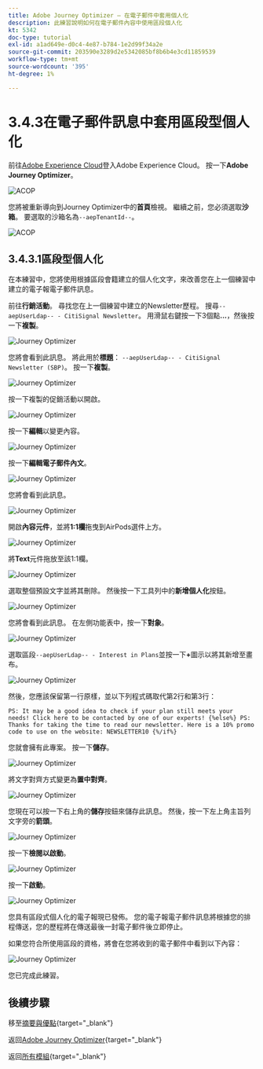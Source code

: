 ```yaml
---
title: Adobe Journey Optimizer — 在電子郵件中套用個人化
description: 此練習說明如何在電子郵件內容中使用區段個人化
kt: 5342
doc-type: tutorial
exl-id: a1ad649e-d0c4-4e87-b784-1e2d99f34a2e
source-git-commit: 203590e3289d2e5342085bf8b6b4e3cd11859539
workflow-type: tm+mt
source-wordcount: '395'
ht-degree: 1%

---
```


# 3.4.3在電子郵件訊息中套用區段型個人化

前往[Adobe Experience Cloud](https://experience.adobe.com)登入Adobe Experience Cloud。 按一下&#x200B;**Adobe Journey Optimizer**。

![ACOP](./../../../../modules/delivery-activation/ajo-b2c/ajob2c-1/images/acophome.png)

您將被重新導向到Journey Optimizer中的&#x200B;**首頁**&#x200B;檢視。 繼續之前，您必須選取&#x200B;**沙箱**。 要選取的沙箱名為``--aepTenantId--``。

![ACOP](./../../../../modules/delivery-activation/ajo-b2c/ajob2c-1/images/acoptriglp.png)

## 3.4.3.1區段型個人化

在本練習中，您將使用根據區段會籍建立的個人化文字，來改善您在上一個練習中建立的電子報電子郵件訊息。

前往&#x200B;**行銷活動**。 尋找您在上一個練習中建立的Newsletter歷程。 搜尋`--aepUserLdap-- - CitiSignal Newsletter`。 用滑鼠右鍵按一下3個點&#x200B;**...**，然後按一下&#x200B;**複製**。

![Journey Optimizer](./images/sbp1.png)

您將會看到此訊息。 將此用於&#x200B;**標題**： `--aepUserLdap-- - CitiSignal Newsletter (SBP)`。 按一下&#x200B;**複製**。

![Journey Optimizer](./images/sbp2.png)

按一下複製的促銷活動以開啟。

![Journey Optimizer](./images/sbp3.png)

按一下&#x200B;**編輯**&#x200B;以變更內容。

![Journey Optimizer](./images/sbp3a.png)

按一下&#x200B;**編輯電子郵件內文**。

![Journey Optimizer](./images/sbp4.png)

您將會看到此訊息。

![Journey Optimizer](./images/sbp5.png)

開啟&#x200B;**內容元件**，並將&#x200B;**1:1欄**&#x200B;拖曳到AirPods選件上方。

![Journey Optimizer](./images/sbp6.png)

將&#x200B;**Text**&#x200B;元件拖放至該1:1欄。

![Journey Optimizer](./images/sbp6a.png)

選取整個預設文字並將其刪除。 然後按一下工具列中的&#x200B;**新增個人化**&#x200B;按鈕。

![Journey Optimizer](./images/sbp7.png)

您將會看到此訊息。 在左側功能表中，按一下&#x200B;**對象**。

![Journey Optimizer](./images/seg1.png)

選取區段`--aepUserLdap-- - Interest in Plans`並按一下&#x200B;**+**&#x200B;圖示以將其新增至畫布。

![Journey Optimizer](./images/seg3.png)

然後，您應該保留第一行原樣，並以下列程式碼取代第2行和第3行：

``
    PS: It may be a good idea to check if your plan still meets your needs! Click here to be contacted by one of our experts!
{%else%}
    PS: Thanks for taking the time to read our newsletter. Here is a 10% promo code to use on the website: NEWSLETTER10
{%/if%}
``

您就會擁有此專案。 按一下&#x200B;**儲存**。

![Journey Optimizer](./images/seg4.png)

將文字對齊方式變更為&#x200B;**置中對齊**。

![Journey Optimizer](./images/sbp9.png)

您現在可以按一下右上角的&#x200B;**儲存**&#x200B;按鈕來儲存此訊息。 然後，按一下左上角主旨列文字旁的&#x200B;**箭頭**。

![Journey Optimizer](./images/sbp9a.png)

按一下&#x200B;**檢閱以啟動**。

![Journey Optimizer](./images/oc79afff.png)

按一下&#x200B;**啟動**。

![Journey Optimizer](./images/oc79bfff.png)

您具有區段式個人化的電子報現已發佈。 您的電子報電子郵件訊息將根據您的排程傳送，您的歷程將在傳送最後一封電子郵件後立即停止。

如果您符合所使用區段的資格，將會在您將收到的電子郵件中看到以下內容：

![Journey Optimizer](./images/sbp20fff.png)

您已完成此練習。

## 後續步驟

移至[摘要與優點](./summary.md){target="_blank"}

返回[Adobe Journey Optimizer](journeyoptimizer.md){target="_blank"}

返回[所有模組](./../../../../overview.md){target="_blank"}

